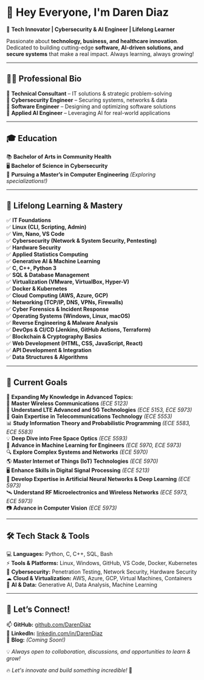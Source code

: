 
# 👋 Hey Everyone, I'm Daren Diaz  
🚀 **Tech Innovator | Cybersecurity & AI Engineer | Lifelong Learner**  

Passionate about **technology, business, and healthcare innovation**. Dedicated to building cutting-edge **software, AI-driven solutions, and secure systems** that make a real impact. Always learning, always growing!  

---

## 👨‍💻 Professional Bio  

🔹 **Technical Consultant** – IT solutions & strategic problem-solving  
🔹 **Cybersecurity Engineer** – Securing systems, networks & data  
🔹 **Software Engineer** – Designing and optimizing software solutions  
🔹 **Applied AI Engineer** – Leveraging AI for real-world applications  

---

## 🎓 Education  

📚 **Bachelor of Arts in Community Health**  
🖥 **Bachelor of Science in Cybersecurity**  
🚀 **Pursuing a Master’s in Computer Engineering** *(Exploring specializations!)*  

---

## 📖 Lifelong Learning & Mastery  

✅ **IT Foundations**  
✅ **Linux (CLI, Scripting, Admin)**  
✅ **Vim, Nano, VS Code**  
✅ **Cybersecurity (Network & System Security, Pentesting)**  
✅ **Hardware Security**  
✅ **Applied Statistics Computing**  
✅ **Generative AI & Machine Learning**  
✅ **C, C++, Python 3**  
✅ **SQL & Database Management**  
✅ **Virtualization (VMware, VirtualBox, Hyper-V)**  
✅ **Docker & Kubernetes**  
✅ **Cloud Computing (AWS, Azure, GCP)**  
✅ **Networking (TCP/IP, DNS, VPNs, Firewalls)**  
✅ **Cyber Forensics & Incident Response**  
✅ **Operating Systems (Windows, Linux, macOS)**  
✅ **Reverse Engineering & Malware Analysis**  
✅ **DevOps & CI/CD (Jenkins, GitHub Actions, Terraform)**  
✅ **Blockchain & Cryptography Basics**  
✅ **Web Development (HTML, CSS, JavaScript, React)**  
✅ **API Development & Integration**  
✅ **Data Structures & Algorithms**  

---

## 🎯 Current Goals  

📌 **Expanding My Knowledge in Advanced Topics:**  
🚀 **Master Wireless Communications** *(ECE 5123)*  
📡 **Understand LTE Advanced and 5G Technologies** *(ECE 5153, ECE 5973)*  
🔗 **Gain Expertise in Telecommunications Technology** *(ECE 5553)*  
📊 **Study Information Theory and Probabilistic Programming** *(ECE 5583, ECE 5583)*  
💡 **Deep Dive into Free Space Optics** *(ECE 5593)*  
🧠 **Advance in Machine Learning for Engineers** *(ECE 5970, ECE 5973)*  
🔍 **Explore Complex Systems and Networks** *(ECE 5970)*  
🌎 **Master Internet of Things (IoT) Technologies** *(ECE 5970)*  
🖥 **Enhance Skills in Digital Signal Processing** *(ECE 5213)*  
🤖 **Develop Expertise in Artificial Neural Networks & Deep Learning** *(ECE 5973)*  
🛰 **Understand RF Microelectronics and Wireless Networks** *(ECE 5973, ECE 5973)*  
📷 **Advance in Computer Vision** *(ECE 5973)*  

---

## 🛠 Tech Stack & Tools  

💻 **Languages:** Python, C, C++, SQL, Bash  
⚡ **Tools & Platforms:** Linux, Windows, GitHub, VS Code, Docker, Kubernetes  
🔐 **Cybersecurity:** Penetration Testing, Network Security, Hardware Security  
☁ **Cloud & Virtualization:** AWS, Azure, GCP, Virtual Machines, Containers  
🧠 **AI & Data:** Generative AI, Data Analysis, Machine Learning  

---

## 🚀 Let’s Connect!  

📫 **GitHub:** [github.com/DarenDiaz](https://github.com/djdcybersecurity)  
💼 **LinkedIn:** [linkedin.com/in/DarenDiaz](www.linkedin.com/in/daren-diaz-442499220)  
📝 **Blog:** *(Coming Soon!)*  

💡 *Always open to collaboration, discussions, and opportunities to learn & grow!*  

🔥 *Let's innovate and build something incredible!* 🚀  

